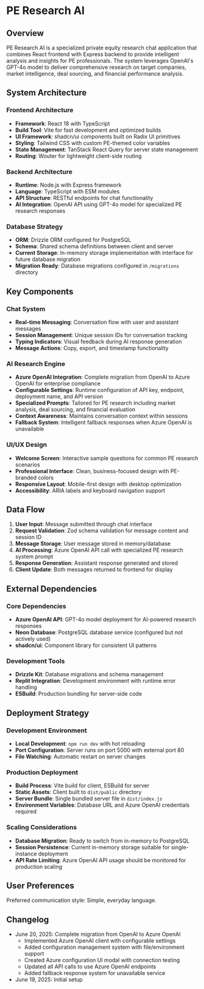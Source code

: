 # PE Research AI

## Overview

PE Research AI is a specialized private equity research chat application that combines React frontend with Express backend to provide intelligent analysis and insights for PE professionals. The system leverages OpenAI's GPT-4o model to deliver comprehensive research on target companies, market intelligence, deal sourcing, and financial performance analysis.

## System Architecture

### Frontend Architecture
- **Framework**: React 18 with TypeScript
- **Build Tool**: Vite for fast development and optimized builds
- **UI Framework**: shadcn/ui components built on Radix UI primitives
- **Styling**: Tailwind CSS with custom PE-themed color variables
- **State Management**: TanStack React Query for server state management
- **Routing**: Wouter for lightweight client-side routing

### Backend Architecture
- **Runtime**: Node.js with Express framework
- **Language**: TypeScript with ESM modules
- **API Structure**: RESTful endpoints for chat functionality
- **AI Integration**: OpenAI API using GPT-4o model for specialized PE research responses

### Database Strategy
- **ORM**: Drizzle ORM configured for PostgreSQL
- **Schema**: Shared schema definitions between client and server
- **Current Storage**: In-memory storage implementation with interface for future database migration
- **Migration Ready**: Database migrations configured in `/migrations` directory

## Key Components

### Chat System
- **Real-time Messaging**: Conversation flow with user and assistant messages
- **Session Management**: Unique session IDs for conversation tracking
- **Typing Indicators**: Visual feedback during AI response generation
- **Message Actions**: Copy, export, and timestamp functionality

### AI Research Engine
- **Azure OpenAI Integration**: Complete migration from OpenAI to Azure OpenAI for enterprise compliance
- **Configurable Settings**: Runtime configuration of API key, endpoint, deployment name, and API version
- **Specialized Prompts**: Tailored for PE research including market analysis, deal sourcing, and financial evaluation
- **Context Awareness**: Maintains conversation context within sessions
- **Fallback System**: Intelligent fallback responses when Azure OpenAI is unavailable

### UI/UX Design
- **Welcome Screen**: Interactive sample questions for common PE research scenarios
- **Professional Interface**: Clean, business-focused design with PE-branded colors
- **Responsive Layout**: Mobile-first design with desktop optimization
- **Accessibility**: ARIA labels and keyboard navigation support

## Data Flow

1. **User Input**: Message submitted through chat interface
2. **Request Validation**: Zod schema validation for message content and session ID
3. **Message Storage**: User message stored in memory/database
4. **AI Processing**: Azure OpenAI API call with specialized PE research system prompt
5. **Response Generation**: Assistant response generated and stored
6. **Client Update**: Both messages returned to frontend for display

## External Dependencies

### Core Dependencies
- **Azure OpenAI API**: GPT-4o model deployment for AI-powered research responses
- **Neon Database**: PostgreSQL database service (configured but not actively used)
- **shadcn/ui**: Component library for consistent UI patterns

### Development Tools
- **Drizzle Kit**: Database migrations and schema management
- **Replit Integration**: Development environment with runtime error handling
- **ESBuild**: Production bundling for server-side code

## Deployment Strategy

### Development Environment
- **Local Development**: `npm run dev` with hot reloading
- **Port Configuration**: Server runs on port 5000 with external port 80
- **File Watching**: Automatic restart on server changes

### Production Deployment
- **Build Process**: Vite build for client, ESBuild for server
- **Static Assets**: Client built to `dist/public` directory
- **Server Bundle**: Single bundled server file in `dist/index.js`
- **Environment Variables**: Database URL and Azure OpenAI credentials required

### Scaling Considerations
- **Database Migration**: Ready to switch from in-memory to PostgreSQL
- **Session Persistence**: Current in-memory storage suitable for single-instance deployment
- **API Rate Limiting**: Azure OpenAI API usage should be monitored for production scaling

## User Preferences

Preferred communication style: Simple, everyday language.

## Changelog

- June 20, 2025: Complete migration from OpenAI to Azure OpenAI
  - Implemented Azure OpenAI client with configurable settings
  - Added configuration management system with file/environment support  
  - Created Azure configuration UI modal with connection testing
  - Updated all API calls to use Azure OpenAI endpoints
  - Added fallback response system for unavailable service
- June 19, 2025: Initial setup